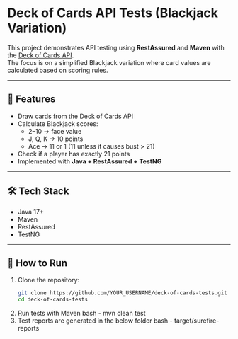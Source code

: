# Deck of Cards API Tests (Blackjack Variation)

This project demonstrates API testing using **RestAssured** and **Maven** with the [Deck of Cards API](https://deckofcardsapi.com/).  
The focus is on a simplified Blackjack variation where card values are calculated based on scoring rules.

---

## 🎯 Features
- Draw cards from the Deck of Cards API
- Calculate Blackjack scores:
  - 2–10 → face value
  - J, Q, K → 10 points
  - Ace → 11 or 1 (11 unless it causes bust > 21)
- Check if a player has exactly 21 points
- Implemented with **Java + RestAssured + TestNG**

---

## 🛠️ Tech Stack
- Java 17+
- Maven
- RestAssured
- TestNG

---

## 🚀 How to Run

1. Clone the repository:
   ```bash
   git clone https://github.com/YOUR_USERNAME/deck-of-cards-tests.git
   cd deck-of-cards-tests
2. Run tests with Maven
   bash - mvn clean test
3. Test reports are generated in the below folder
   bash - target/surefire-reports
